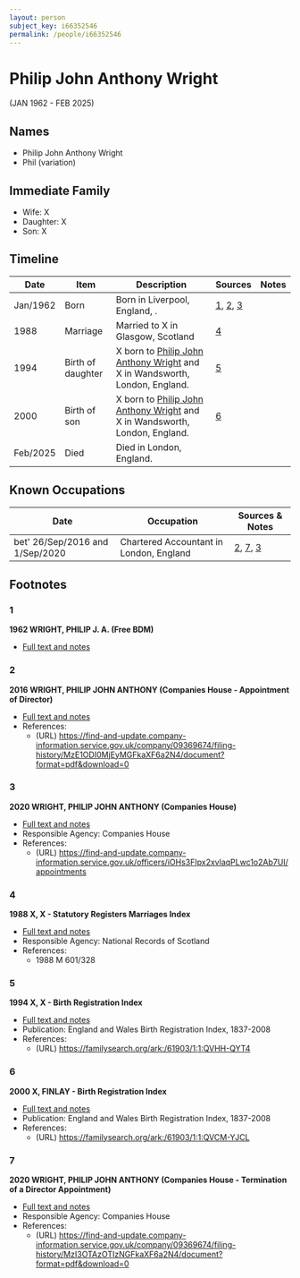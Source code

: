 ```yaml
---
layout: person
subject_key: i66352546
permalink: /people/i66352546
---
```


# Philip John Anthony Wright
(JAN 1962 - FEB 2025)

## Names

* Philip John Anthony Wright
* Phil (variation)

## Immediate Family

* Wife: X
* Daughter: X
* Son: X

## Timeline

Date | Item | Description | Sources | Notes
---|---|---|---|---
Jan/1962 | Born | Born in Liverpool, England, . | [1](#1), [2](#2), [3](#3) | 
1988 | Marriage | Married to X in Glasgow, Scotland | [4](#4) | 
1994 | Birth of daughter | X born to [Philip John Anthony Wright](./@66352546@-philip-john-anthony-wright-b1962-1-d2025-2.md) and X in Wandsworth, London, England. | [5](#5) | 
2000 | Birth of son | X born to [Philip John Anthony Wright](./@66352546@-philip-john-anthony-wright-b1962-1-d2025-2.md) and X in Wandsworth, London, England. | [6](#6) | 
Feb/2025 | Died | Died in London, England. |  | 

## Known Occupations

Date | Occupation | Sources & Notes
---|---|---
bet' 26/Sep/2016 and 1/Sep/2020 | Chartered Accountant in London, England | [2](#2), [7](#7), [3](#3)

## Footnotes

### 1

**1962 WRIGHT, PHILIP J. A. (Free BDM)**

* [Full text and notes](../sources/@48156806@-1962-wright,-philip-j.-a.-free-bdm-.md)

### 2

**2016 WRIGHT, PHILIP JOHN ANTHONY (Companies House - Appointment of Director)**

* [Full text and notes](../sources/@15216850@-2016-wright,-philip-john-anthony-companies-house-appointment-of-director-.md)
* References: 
  * (URL) https://find-and-update.company-information.service.gov.uk/company/09369674/filing-history/MzE1ODI0MjEyMGFkaXF6a2N4/document?format=pdf&download=0

### 3

**2020 WRIGHT, PHILIP JOHN ANTHONY (Companies House)**

* [Full text and notes](../sources/@66303368@-2020-wright,-philip-john-anthony-companies-house-.md)
* Responsible Agency: Companies House
* References: 
  * (URL) https://find-and-update.company-information.service.gov.uk/officers/iOHs3FIpx2xvlaqPLwc1o2Ab7UI/appointments

### 4

**1988 X, X - Statutory Registers Marriages Index**

* [Full text and notes](../sources/@61721916@-1988-gilchrist,-karen-statutory-registers-marriages-index.md)
* Responsible Agency: National Records of Scotland
* References: 
  * 1988 M 601/328

### 5

**1994 X, X - Birth Registration Index**

* [Full text and notes](../sources/@31573100@-1994-wright,-keira-birth-registration-index.md)
* Publication: England and Wales Birth Registration Index, 1837-2008
* References: 
  * (URL) https://familysearch.org/ark:/61903/1:1:QVHH-QYT4

### 6

**2000 X, FINLAY - Birth Registration Index**

* [Full text and notes](../sources/@28660870@-2000-wright,-finlay-birth-registration-index.md)
* Publication: England and Wales Birth Registration Index, 1837-2008
* References: 
  * (URL) https://familysearch.org/ark:/61903/1:1:QVCM-YJCL

### 7

**2020 WRIGHT, PHILIP JOHN ANTHONY (Companies House - Termination of a Director Appointment)**

* [Full text and notes](../sources/@95342578@-2020-wright,-philip-john-anthony-companies-house-termination-of-a-director-appointment-.md)
* Responsible Agency: Companies House
* References: 
  * (URL) https://find-and-update.company-information.service.gov.uk/company/09369674/filing-history/MzI3OTAzOTIzNGFkaXF6a2N4/document?format=pdf&download=0

